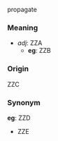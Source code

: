 propagate
### Meaning
+ _adj_: ZZA
    + __eg__: ZZB

### Origin

ZZC

### Synonym

__eg__: ZZD

+ ZZE



